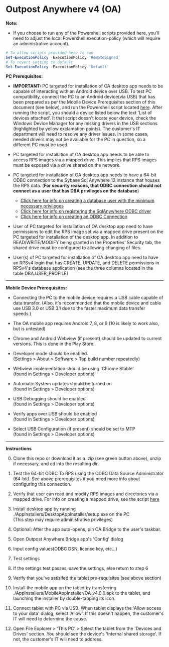 # Outpost Anywhere v4 (OA)

**Note:**
* If you choose to run any of the Powershell scripts provided here, you'll need to adjust the local Powershell execution-policy (which will require an administrative account). 
```powershell
# To allow scripts provided here to run
Set-ExecutionPolicy -ExecutionPolicy 'RemoteSigned'
# To revert setting to default
Set-ExecutionPolicy -ExecutionPolicy 'Default'
```

**PC Prerequisites:**
* **IMPORTANT:** PC targeted for installation of OA desktop app needs to be capable of interacting with an Android device over USB. To test PC compatibility, connect the PC to an Android device(via USB) that has been prepared as per the Mobile Device Prerequisites section of this document (see below), and run the Powershell script located [here](./PrerequisiteHelpers/PCToAndroidCompatibility/TestPCToAndroidCompatibility.ps1). After running the script, you should a device listed below the text 'List of devices attached'. It that script doesn't locate your device, check the Windows Device Manager for any missing drivers in the USB sections (highlighted by yellow exclamation points). The customer's IT department will need to resolve any driver issues. In some cases, needed drivers may not be available for the PC in question, so a different PC must be used.

* PC targeted for installation of OA desktop app needs to be able to access RPS images via a mapped drive. This implies that RPS images must be exposed via a drive shared on the network.

* PC targeted for installation of OA desktop app needs to have a 64-bit ODBC connection to the Sybase Sql Anywhere 12 instance that houses the RPS data. (**For security reasons, that ODBC connection should not connect as a user that has DBA privileges on the database**)  
  * [Click here for info on creating a database user with the minimum necessary privileges](./DB_USER.md)
  * [Click here for info on registering the SqlAnywhere ODBC driver](./ODBC_DRIVER.md) 
  * [Click here for info on creating an ODBC Connection](./PrerequisiteHelpers/ODBC_Creation.pdf) 

* User of PC targeted for installation of OA desktop app need to have permissions to edit the RPS image set via a mapped drive present on the PC targeted for installation of the desktop app. In addition to READ/WRITE/MODIFY being granted in the Properties' Security tab, the shared drive must be configured to allowing changing of files.

* User(s) of PC targeted for installation of OA desktop app need to have an RPSv4 login that has CREATE, UPDATE, and DELETE permissions in RPSv4's database application (see the three columns located in the table DBA.USER_PROFILE)

---

**Mobile Device Prerequisites:**
* Connecting the PC to the mobile device requires a USB cable capable of data transfer. (Also, it's recommended that the mobile device and cable use USB 3.0 or USB 3.1 due to the faster maximum data transfer speeds.)

* The OA mobile app requires Android 7, 8, or 9 (10 is likely to work also, but is untested)

* Chrome and Android Webview (if present) should be updated to current versions. This is done in the Play Store.

* Developer mode should be enabled. <br>
(Settings > About > Software > Tap build number repeatedly)

* Webview implementation should be using 'Chrome Stable' <br>
(found in Settings > Developer options)

* Automatic System updates should be turned on 
<br> (found in Settings > Developer options)

* USB Debugging should be enabled 
<br> (found in Settings > Developer options)

* Verify apps over USB should be enabled 
<br> (found in Settings > Developer options)

* Select USB Configuration (if present) should be set to MTP 
<br> (found in Settings > Developer options)

---

**Instructions**

0. Clone this repo or download it as a .zip (see green button above), unzip if necessary, and cd into the resulting dir.

1. Test the 64-bit ODBC To RPS using the ODBC Data Source Administrator (64-bit). See above prerequisites if you need more info about configuring this connection.

2. Verify that user can read and modify RPS images and directories via a mapped drive. For info on creating a mapped drive, see the script [here](./PrerequisiteHelpers/MapRpsImagePath.ps1)

3. Install desktop app by running ./AppInstallers/DesktopAppInstaller/setup.exe on the PC 
    <br>(This step may require administrative privileges)

4. Optional: After the app auto-opens, pin OA Bridge to the user's taskbar.

5. Open Outpost Anywhere Bridge app's 'Config' dialog

6. Input config values(ODBC DSN, license key, etc...)

7. Test settings

8. If the settings test passes, save the settings, else return to step 6

9. Verify that you've satisifed the tablet pre-requisites (see above section)

10. Install the mobile app on the tablet by transferring ./AppInstallers/MobileAppInstaller/OA_v4.0.0.apk to the tablet, and launching the installer by double-tapping its icon.
  
11. Connect tablet with PC via USB. When tablet displays the 'Allow access to your data' dialog, select 'Allow'. If this doesn't happen, the customer's IT will need to determine the cause.

12. Open File Explorer > 'This PC' > Select the tablet from the 'Devices and Drives' section. You should see the device's 'Internal shared storage'. If not, the customer's IT will need to address.
